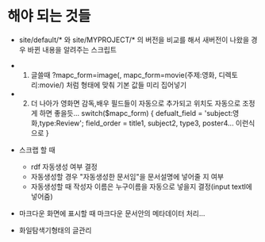 해야 되는 것들
===============

* site/default/* 와 site/MYPROJECT/* 의 버전을 비교를 해서 새버전이 나왔을 경우 바뀐 내용을 알려주는 스크립트

* 1. 글쓸때 ?mapc_form=image(, mapc_form=movie(주제:영화, 디렉토리:movie/) 처럼 형태에 맞춰 기본 값들 미리 집어넣기
* 2. 더 나아가 영화면 감독,배우 필드들이 자동으로 추가되고 위치도 자동으로 조정게 하면 좋을듯...
switch($mapc_form) {
    defualt_field = 'subject:영화,type:Review';
    field_order = title1, subject2, type3, poster4... 이런식으로
}

* 스크랩 할 때
    * rdf 자동생성 여부 결정
	* 자동생성할 경우 "자동생성한 문서임"을 문서설명에 넣어줄 지 여부
	* 자동생성할 때 작성자 이름은 누구이름을 자동으로 넣을지 결정(input textl에 넣어줌)

* 마크다운 화면에 표시할 때 마크다운 문서안의 메타데이터 처리...

* 화일탐색기형태의 글관리
